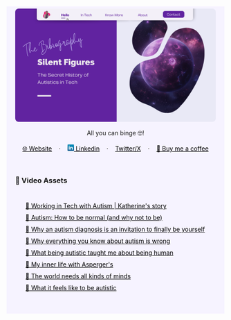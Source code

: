 <!-- SHORTLINKS -->
[true-calling]: https://www.youtube.com/watch?app=desktop&v=7nxWGHUcsAk
[ted-autism-wrong]: https://www.youtube.com/watch?v=A1AUdaH-EPM&pp=ygUPdGVkIHRhbGsgYXV0aXNt
[diagnosis-invite]: https://www.youtube.com/watch?v=9Z7BE4FpM3k&pp=ygUPdGVkIHRhbGsgYXV0aXNt
[be-normal]: https://www.youtube.com/watch?v=vSLdzdwlb_I&pp=ygUPdGVkIHRhbGsgYXV0aXNt
[being-human]: https://www.youtube.com/watch?v=KeMW2Asu8vg&pp=ygUPdGVkIHRhbGsgYXV0aXNt
[inner-life]: https://www.youtube.com/watch?v=3yfFwDq4R5M&pp=ygUPdGVkIHRhbGsgYXV0aXNt
[world-minds]: https://www.youtube.com/watch?v=UKhg68QJlo0&pp=ygUPdGVkIHRhbGsgYXV0aXNt
[feels-autistic]: https://www.youtube.com/watch?v=1qPFAT4p8Lc&pp=ygUPdGVkIHRhbGsgYXV0aXNt

<!-- RESOURCES COVER -->
<div style="background-color: #F6F3FF; padding: 20px">
<p align="center" style="margin-top: -15px">
  <a href="https://github.com/HelviraG/resources.silent-figures">
    <img style="border-radius: 8px" src="../assets/images/silent-figures_cover.png" alt="Logo" />
  </a>
</p>

  <p align="center">
    All you can binge 🤓!
    <br />
    <br />
    <a href="https://helvirag.github.io" style="padding: 6px 12px; color: black" onmouseover="this.style.color='purple'; this.style.fontWeight=''" onmouseleave="this.style.color='black'">🌐 Website</a>
    ·
    <a href="https://linkedin.com/helvira-dev" style="padding: 6px 12px; color: black" onmouseover="this.style.color='purple';fontSize=''" onmouseleave="this.style.color='black'; this.style.fontWeight='normal'; fontSize='12px'"><img src="../assets/images/linkedin.png" width="15px"/> Linkedin</a>
    ·
    <a href="https://twitter.com/helvira_g" style="padding: 6px 12px; color: black" onmouseover="this.style.color='purple';" onmouseleave="this.style.color='black'">Twitter/X</a>
    ·
    <a href="https://www.buymeacoffee.com/helvira" style="padding: 6px 12px; color: black" onmouseover="this.style.color='purple';" onmouseleave="this.style.color='black'">🥤 Buy me a coffee</a>
  </p>

  <br />

  <!-- VIDEO ASSETS -->
  ### 🍿 Video Assets

  <ol style="list-style-type: none; margin-top: 40px;">
    <li style="margin-top: 8px">
    <a href="[true-calling]" style="color: black" onmouseover="this.style.fontWeight='700';this.style.color='#6A42AB';" onmouseout="this.style.fontWeight='';this.style.color='black';">🧷 Working in Tech with Autism | Katherine's story</a>
    </li>
    <li style="margin-top: 10px">
    <a href="[tbe-normal]" style="color: black" onmouseover="this.style.fontWeight='700';this.style.color='#6A42AB';" onmouseout="this.style.fontWeight='';this.style.color='black';">🧷 Autism: How to be normal (and why not to be)</a>
    </li>
    <li style="margin-top: 10px">
    <a href="[diagnosis-invite]" style="color: black" onmouseover="this.style.fontWeight='700';this.style.color='#6A42AB';" onmouseout="this.style.fontWeight='';this.style.color='black';">🧷 Why an autism diagnosis is an invitation to finally be yourself</a>
    </li>
    <li style="margin-top: 10px">
    <a href="[ted-autism-wrong]" style="color: black" onmouseover="this.style.fontWeight='700';this.style.color='#6A42AB';" onmouseout="this.style.fontWeight='';this.style.color='black';">🧷 Why everything you know about autism is wrong</a>
    </li>
    <li style="margin-top: 10px">
    <a href="[being-human]" style="color: black" onmouseover="this.style.fontWeight='700';this.style.color='#6A42AB';" onmouseout="this.style.fontWeight='';this.style.color='black';">🧷 What being autistic taught me about being human</a>
    </li>
    <li style="margin-top: 10px">
    <a href="[inner-life]" style="color: black" onmouseover="this.style.fontWeight='700';this.style.color='#6A42AB';" onmouseout="this.style.fontWeight='';this.style.color='black';">🧷 My inner life with Asperger's</a>
    </li>
    <li style="margin-top: 10px">
    <a href="[world-minds]" style="color: black" onmouseover="this.style.fontWeight='700';this.style.color='#6A42AB';" onmouseout="this.style.fontWeight='';this.style.color='black';">🧷 The world needs all kinds of minds</a>
    </li>
    <li style="margin-top: 10px">
    <a href="[feels-autistic]" style="color: black" onmouseover="this.style.fontWeight='700';this.style.color='#6A42AB';" onmouseout="this.style.fontWeight='';this.style.color='black';">🧷 What it feels like to be autistic</a>
    </li>
  </ol>
  <br />
</div>